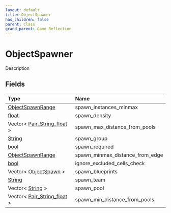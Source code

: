 ```yaml
---
layout: default
title: ObjectSpawner
has_children: false
parent: Class
grand_parent: Game Reflection
---
```

# ObjectSpawner
Description 

## Fields

| Type | Name |
|:----------|:--------------|
| [ObjectSpawnRange](/riftbreaker-wiki/docs/game-reflection/classes/object_spawn_range/) | spawn_instances_minmax |
| [float](/riftbreaker-wiki/docs/game-reflection/components/float/) | spawn_density |
| Vector< [Pair_String_float](/riftbreaker-wiki/docs/game-reflection/classes/pair__string_float/) > | spawn_max_distance_from_pools |
| [String](/riftbreaker-wiki/docs/game-reflection/components/string/) | spawn_group |
| [bool](/riftbreaker-wiki/docs/game-reflection/components/bool/) | spawn_required |
| [ObjectSpawnRange](/riftbreaker-wiki/docs/game-reflection/classes/object_spawn_range/) | spawn_minmax_distance_from_edge |
| [bool](/riftbreaker-wiki/docs/game-reflection/components/bool/) | ignore_excluded_cells_check |
| Vector< [ObjectSpawn](/riftbreaker-wiki/docs/game-reflection/classes/object_spawn/) > | spawn_blueprints |
| [String](/riftbreaker-wiki/docs/game-reflection/components/string/) | spawn_team |
| Vector< [String](/riftbreaker-wiki/docs/game-reflection/components/string/) > | spawn_pool |
| Vector< [Pair_String_float](/riftbreaker-wiki/docs/game-reflection/classes/pair__string_float/) > | spawn_min_distance_from_pools |

